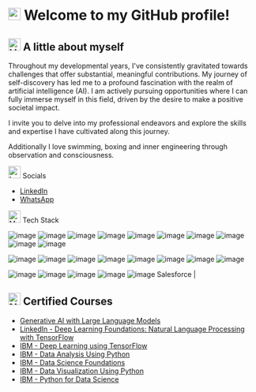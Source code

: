 # <img src="https://raw.githubusercontent.com/Tarikul-Islam-Anik/Animated-Fluent-Emojis/master/Emojis/Smilies/Saluting%20Face.png" alt="Saluting Face" width="25" height="25" /> Welcome to my GitHub profile! 
## <img src="https://raw.githubusercontent.com/Tarikul-Islam-Anik/Animated-Fluent-Emojis/master/Emojis/Hand%20gestures/Handshake.png" alt="Handshake" width="25" height="25" /> A little about myself 

Throughout my developmental years, I've consistently gravitated towards challenges that offer substantial, meaningful contributions. My journey of self-discovery has led me to a profound fascination with the realm of artificial intelligence (AI). I am actively pursuing opportunities where I can fully immerse myself in this field, driven by the desire to make a positive societal impact.

I invite you to delve into my professional endeavors and explore the skills and expertise I have cultivated along this journey.

Additionally I love swimming, boxing and inner engineering through observation and consciousness. 

<img src="https://raw.githubusercontent.com/Tarikul-Islam-Anik/Animated-Fluent-Emojis/master/Emojis/Objects/Ledger.png" alt="Ledger" width="25" height="25" /> Socials 
* [LinkedIn](https://www.linkedin.com/in/rahulsingh-nyc/)
* [WhatsApp](+12017253969) 

<img src="https://raw.githubusercontent.com/Tarikul-Islam-Anik/Animated-Fluent-Emojis/master/Emojis/People%20with%20professions/Man%20Technologist%20Light%20Skin%20Tone.png" alt="Man Technologist Light Skin Tone" width="25" height="25" /> Tech Stack

![image](https://github.com/r-rahulsingh/RahulSingh/assets/145414121/59d8da7d-dbcc-48f0-90d4-1b5f7f28853c)
![image](https://github.com/r-rahulsingh/RahulSingh/assets/145414121/02a5a9f8-0d82-4d22-a7b5-5aade168c8a6)
![image](https://github.com/r-rahulsingh/RahulSingh/assets/145414121/3dffc6e1-c382-4935-b40e-ab751989fb62)
![image](https://github.com/r-rahulsingh/RahulSingh/assets/145414121/8dac7b1b-b78b-4782-bbbf-5f86d8f83ce6)
![image](https://github.com/r-rahulsingh/RahulSingh/assets/145414121/07071ff0-2522-4892-842f-e4b9d808f918)
![image](https://github.com/r-rahulsingh/RahulSingh/assets/145414121/7203a6d2-9fef-4b17-a20c-fd36a510d758)
![image](https://github.com/r-rahulsingh/RahulSingh/assets/145414121/75c06758-49f4-4e5c-ab5e-875aa545224c)
![image](https://github.com/r-rahulsingh/RahulSingh/assets/145414121/8968f9d3-58fe-4d57-8a78-1ce42937fc43)
![image](https://github.com/r-rahulsingh/RahulSingh/assets/145414121/0b207ab1-a8e0-44c1-8d3b-793fbcb283fd)
![image](https://github.com/r-rahulsingh/RahulSingh/assets/145414121/d4c8a81d-54da-4e05-a978-80bf699a78e7)

![image](https://github.com/r-rahulsingh/RahulSingh/assets/145414121/d6e61cea-1db6-4050-be87-d0ecd722a637)
![image](https://github.com/r-rahulsingh/RahulSingh/assets/145414121/ce62860d-35c1-4e6f-8af6-10e99cc87b68)
![image](https://github.com/r-rahulsingh/RahulSingh/assets/145414121/02c606f6-abd5-48eb-b8db-dc0fbfbd7cd6)
![image](https://github.com/r-rahulsingh/RahulSingh/assets/145414121/7110c0c9-6ef5-4062-be1f-95f0baa44a53)
![image](https://github.com/r-rahulsingh/RahulSingh/assets/145414121/6613b9bb-8c90-4088-bebe-a678897e9440)
![image](https://github.com/r-rahulsingh/RahulSingh/assets/145414121/e1b9c88f-e350-4ad2-a325-5249abfd1633)
![image](https://github.com/r-rahulsingh/RahulSingh/assets/145414121/a127e93b-389d-4b90-aa23-9ec3cdab8cad)
![image](https://github.com/r-rahulsingh/RahulSingh/assets/145414121/cfc37167-2347-4c11-b9e9-4dc11a376885)

![image](https://github.com/r-rahulsingh/RahulSingh/assets/145414121/cfe95eab-8260-41b1-8831-d1e335492a81)
![image](https://github.com/r-rahulsingh/RahulSingh/assets/145414121/28be8d09-02ba-4952-bcd9-2beec3da2619)
![image](https://github.com/r-rahulsingh/RahulSingh/assets/145414121/6b3470a7-3dce-493e-9c89-87688f0178d6)
![image](https://github.com/r-rahulsingh/RahulSingh/assets/145414121/a80c3a5d-e24c-4a17-a3e7-2494b01cbc06)
![image](https://github.com/r-rahulsingh/RahulSingh/assets/145414121/3cbed2b0-a87a-44b9-8929-4a69fc4883f9)
Salesforce |

## <img src="https://raw.githubusercontent.com/Tarikul-Islam-Anik/Animated-Fluent-Emojis/master/Emojis/Objects/Notebook.png" alt="Notebook" width="25" height="25" /> Certified Courses
* [Generative AI with Large Language Models](https://coursera.org/share/e5cf2b9ea4d0b198615510d299d52b12)
* [LinkedIn - Deep Learning Foundations: Natural Language Processing with TensorFlow](https://www.linkedin.com/learning/certificates/b5506bf101cbec1c8585f72ac8447831c0ff3802a1d14dccb9228d55076a774c?u=57121697)
* [IBM - Deep Learning using TensorFlow](https://www.credly.com/badges/1965b0d5-ee13-491a-a27d-48817b989bae)
* [IBM - Data Analysis Using Python](https://www.credly.com/badges/3b2364c5-8871-4b7f-a0a1-5a382fa71201)
* [IBM - Data Science Foundations](https://www.credly.com/badges/510fb1e0-2a19-47a6-a531-6a5fba360069)
* [IBM - Data Visualization Using Python](https://www.credly.com/badges/0f9402f3-b57e-4c41-9e02-3b2af4734472)
* [IBM - Python for Data Science](https://www.credly.com/badges/88b3404b-0a55-4ab9-a64e-3e788857ad98)
